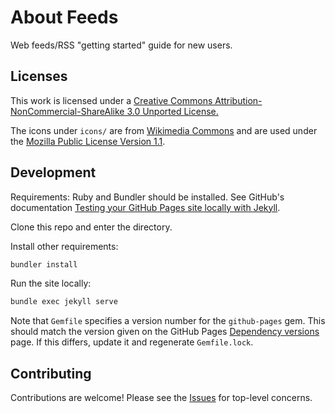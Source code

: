 # About Feeds

Web feeds/RSS "getting started" guide for new users.

## Licenses

This work is licensed under a [Creative Commons Attribution-NonCommercial-ShareAlike 3.0 Unported License.](https://creativecommons.org/licenses/by-nc-sa/3.0/)

The icons under `icons/` are from [Wikimedia Commons](https://commons.wikimedia.org/wiki/File:Feed-icon.svg) and are used under the [Mozilla Public License Version 1.1](https://www.mozilla.org/MPL/1.1/).

## Development

Requirements: Ruby and Bundler should be installed. See GitHub's documentation [Testing your GitHub Pages site locally with Jekyll](https://docs.github.com/en/github/working-with-github-pages/testing-your-github-pages-site-locally-with-jekyll).

Clone this repo and enter the directory.

Install other requirements:

```bash
bundler install
```

Run the site locally:

```bash
bundle exec jekyll serve
```

Note that `Gemfile` specifies a version number for the `github-pages` gem. This should match the version given on the GitHub Pages [Dependency versions](https://pages.github.com/versions/) page. If this differs, update it and regenerate `Gemfile.lock`.

## Contributing

Contributions are welcome! Please see the [Issues](https://github.com/genmon/aboutfeeds/issues) for top-level concerns.
